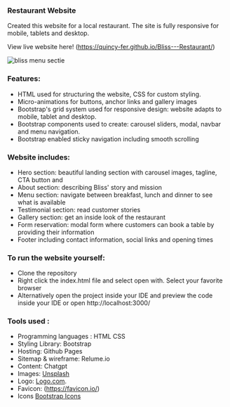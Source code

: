### Restaurant Website

Created this website for a local restaurant. The site is fully responsive for mobile, tablets and desktop.

View live website here! (https://quincy-fer.github.io/Bliss---Restaurant/)

![bliss menu sectie](https://github.com/user-attachments/assets/f590dbbf-0e98-4f5c-a574-0437d550b641)

### Features: 

* HTML used for structuring the website, CSS for custom styling.
* Micro-animations for buttons, anchor links and gallery images
* Bootstrap's grid system used for responsive design: website adapts to mobile, tablet and desktop.
* Bootstrap components used to create: carousel sliders, modal, navbar and menu navigation.
* Bootstrap enabled sticky navigation including smooth scrolling

### Website includes:

* Hero section: beautiful landing section with carousel images, tagline, CTA button and 
* About section: describing Bliss' story and mission
* Menu section: navigate between breakfast, lunch and dinner to see what is available
* Testimonial section: read customer stories 
* Gallery section: get an inside look of the restaurant
* Form reservation: modal form where customers can book a table by providing their information
* Footer including contact information, social links and opening times

### To run the website yourself:
* Clone the repository
* Right click the index.html file and select open with. Select your favorite browser
* Alternatively open the project inside your IDE and preview the code inside your IDE or open http://localhost:3000/ 

### Tools used : 

* Programming languages : HTML CSS
* Styling Library: Bootstrap
* Hosting: Github Pages
* Sitemap & wireframe: Relume.io
* Content: Chatgpt
* Images: [Unsplash](https://unsplash.com/)
* Logo: [Logo.com](https://app.logo.com/).
* Favicon: (https://favicon.io/)
* Icons [Bootstrap Icons](https://icons.getbootstrap.com/)

  





